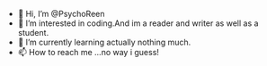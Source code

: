 - 👋 Hi, I’m @PsychoReen
- 👀 I’m interested in coding.And im a reader and writer as well as a student.
- 🌱 I’m currently learning actually nothing much.
- 📫 How to reach me ...no way i guess!

<!---
PsychoReen/PsychoReen is a ✨ special ✨ repository because its `README.md` (this file) appears on your GitHub profile.
You can click the Preview link to take a look at your changes.
--->
